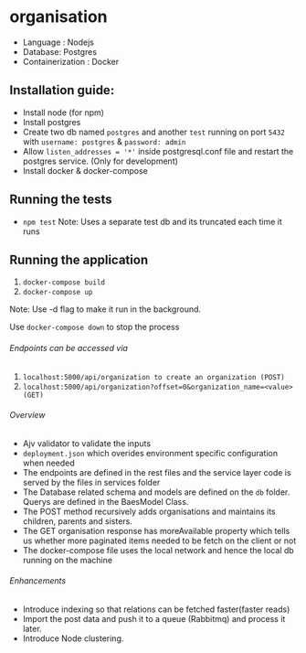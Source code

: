 # organisation


* Language : Nodejs
* Database: Postgres
* Containerization : Docker

## Installation guide:
* Install node (for npm)
* Install postgres
* Create two db named ```postgres``` and another ```test``` running on port ```5432``` with ```username: postgres``` & ```password: admin```
* Allow  ```listen_addresses = '*'``` inside postgresql.conf file and restart the postgres service. (Only for development)
* Install docker & docker-compose



## Running the tests
- ```npm test```
Note: Uses a separate test db and its truncated each time it runs



## Running the application
1. ```docker-compose build```
2. ```docker-compose up```

Note: Use -d flag to make it run in the background.

Use ```docker-compose down``` to stop the process


###### Endpoints can be accessed via 

1. ```localhost:5000/api/organization to create an organization (POST) ```
2. ```localhost:5000/api/organization?offset=0&organization_name=<value> (GET)```


###### Overview 
* Ajv validator to validate the inputs
* ```deployment.json``` which overides environment specific configuration when needed
* The endpoints are defined in the rest files and the service layer code is served by the files in services folder
* The Database related schema and models are defined on the ```db``` folder. Querys are defined in the BaesModel Class.
* The POST method recursively adds organisations and maintains its children, parents and sisters.
* The GET organisation response has moreAvailable property which tells us whether more paginated items needed to be fetch on the client or not
* The docker-compose file uses the local network and hence the local db running on the machine

###### Enhancements
* Introduce indexing so that relations can be fetched faster(faster reads)
* Import the post data and push it to a queue (Rabbitmq) and process it later.
* Introduce Node clustering.

